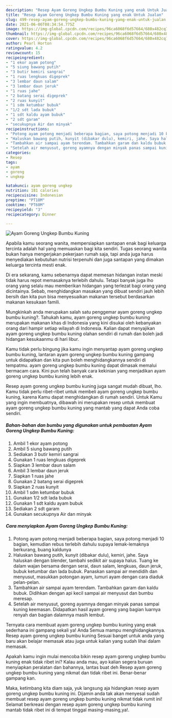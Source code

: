 ```yaml
---
description: "Resep Ayam Goreng Ungkep Bumbu Kuning yang enak Untuk Jualan"
title: "Resep Ayam Goreng Ungkep Bumbu Kuning yang enak Untuk Jualan"
slug: 499-resep-ayam-goreng-ungkep-bumbu-kuning-yang-enak-untuk-jualan
date: 2021-06-06T08:34:54.775Z
image: https://img-global.cpcdn.com/recipes/96ca6068f6d57664/680x482cq70/ayam-goreng-ungkep-bumbu-kuning-foto-resep-utama.jpg
thumbnail: https://img-global.cpcdn.com/recipes/96ca6068f6d57664/680x482cq70/ayam-goreng-ungkep-bumbu-kuning-foto-resep-utama.jpg
cover: https://img-global.cpcdn.com/recipes/96ca6068f6d57664/680x482cq70/ayam-goreng-ungkep-bumbu-kuning-foto-resep-utama.jpg
author: Pearl Horton
ratingvalue: 4.2
reviewcount: 15
recipeingredient:
- "1 ekor ayam potong"
- "5 siung bawang putih"
- "3 butir kemiri sangrai"
- "1 ruas lengkuas digeprek"
- "3 lembar daun salam"
- "3 lembar daun jeruk"
- "1 ruas jahe"
- "2 batang serai digeprek"
- "2 ruas kunyit"
- "1 sdm ketumbar bubuk"
- "1/2 sdt lada bubuk"
- "1 sdt kaldu ayam bubuk"
- "2 sdt garam"
- "secukupnya Air dan minyak"
recipeinstructions:
- "Potong ayam potong menjadi beberapa bagian, saya potong menjadi 10 bagian, kemudian rebus terlebih dahulu supaya lemak-lemaknya berkurang, buang kaldunya"
- "Haluskan bawang putih, kunyit (dibakar dulu), kemiri, jahe. Saya haluskan dengan blender, tambahi sedikit air supaya halus. Tuang ke dalam wajan bersama dengan serai, daun salam, lengkuas, daun jeruk, bubuk ketumbar dan lada bubuk. Panaskan sampai air mendidih dan menyusut, masukkan potongan ayam, lumuri ayam dengan cara diaduk pelan-pelan."
- "Tambahkan air sampai ayam terendam. Tambahkan garam dan kaldu bubuk. Didihkan dengan api kecil sampai air menyusut dan bumbu meresap."
- "Setelah air menyusut, goreng ayamnya dengan minyak panas sampai kuning keemasan. Didapatkan hasil ayam goreng yang bagian luarnya renyah dan bagian dalamnya masih lembut."
categories:
- Resep
tags:
- ayam
- goreng
- ungkep

katakunci: ayam goreng ungkep 
nutrition: 181 calories
recipecuisine: Indonesian
preptime: "PT18M"
cooktime: "PT60M"
recipeyield: "3"
recipecategory: Dinner

---
```



![Ayam Goreng Ungkep Bumbu Kuning](https://img-global.cpcdn.com/recipes/96ca6068f6d57664/680x482cq70/ayam-goreng-ungkep-bumbu-kuning-foto-resep-utama.jpg)

Apabila kamu seorang wanita, mempersiapkan santapan enak bagi keluarga tercinta adalah hal yang memuaskan bagi kita sendiri. Tugas seorang  wanita bukan hanya mengerjakan pekerjaan rumah saja, tapi anda juga harus menyediakan kebutuhan nutrisi terpenuhi dan juga santapan yang dimakan keluarga tercinta mesti enak.

Di era  sekarang, kamu sebenarnya dapat memesan hidangan instan meski tidak harus repot memasaknya terlebih dahulu. Tetapi banyak juga lho orang yang selalu mau memberikan hidangan yang terlezat bagi orang yang dicintainya. Sebab, menghidangkan masakan yang dibuat sendiri jauh lebih bersih dan kita pun bisa menyesuaikan makanan tersebut berdasarkan makanan kesukaan famili. 



Mungkinkah anda merupakan salah satu penggemar ayam goreng ungkep bumbu kuning?. Tahukah kamu, ayam goreng ungkep bumbu kuning merupakan makanan khas di Indonesia yang kini disukai oleh kebanyakan orang dari hampir setiap wilayah di Indonesia. Kalian dapat menyajikan ayam goreng ungkep bumbu kuning olahan sendiri di rumah dan boleh jadi hidangan kesukaanmu di hari libur.

Kamu tidak perlu bingung jika kamu ingin menyantap ayam goreng ungkep bumbu kuning, lantaran ayam goreng ungkep bumbu kuning gampang untuk didapatkan dan kita pun boleh menghidangkannya sendiri di tempatmu. ayam goreng ungkep bumbu kuning dapat dimasak memalui bermacam cara. Kini pun telah banyak cara kekinian yang menjadikan ayam goreng ungkep bumbu kuning lebih enak.

Resep ayam goreng ungkep bumbu kuning juga sangat mudah dibuat, lho. Kamu tidak perlu ribet-ribet untuk membeli ayam goreng ungkep bumbu kuning, karena Kamu dapat menghidangkan di rumah sendiri. Untuk Kamu yang ingin membuatnya, dibawah ini merupakan resep untuk membuat ayam goreng ungkep bumbu kuning yang mantab yang dapat Anda coba sendiri.

<!--inarticleads1-->

##### Bahan-bahan dan bumbu yang digunakan untuk pembuatan Ayam Goreng Ungkep Bumbu Kuning:

1. Ambil 1 ekor ayam potong
1. Ambil 5 siung bawang putih
1. Sediakan 3 butir kemiri sangrai
1. Gunakan 1 ruas lengkuas digeprek
1. Siapkan 3 lembar daun salam
1. Ambil 3 lembar daun jeruk
1. Siapkan 1 ruas jahe
1. Gunakan 2 batang serai digeprek
1. Siapkan 2 ruas kunyit
1. Ambil 1 sdm ketumbar bubuk
1. Gunakan 1/2 sdt lada bubuk
1. Gunakan 1 sdt kaldu ayam bubuk
1. Sediakan 2 sdt garam
1. Gunakan secukupnya Air dan minyak




<!--inarticleads2-->

##### Cara menyiapkan Ayam Goreng Ungkep Bumbu Kuning:

1. Potong ayam potong menjadi beberapa bagian, saya potong menjadi 10 bagian, kemudian rebus terlebih dahulu supaya lemak-lemaknya berkurang, buang kaldunya
1. Haluskan bawang putih, kunyit (dibakar dulu), kemiri, jahe. Saya haluskan dengan blender, tambahi sedikit air supaya halus. Tuang ke dalam wajan bersama dengan serai, daun salam, lengkuas, daun jeruk, bubuk ketumbar dan lada bubuk. Panaskan sampai air mendidih dan menyusut, masukkan potongan ayam, lumuri ayam dengan cara diaduk pelan-pelan.
1. Tambahkan air sampai ayam terendam. Tambahkan garam dan kaldu bubuk. Didihkan dengan api kecil sampai air menyusut dan bumbu meresap.
1. Setelah air menyusut, goreng ayamnya dengan minyak panas sampai kuning keemasan. Didapatkan hasil ayam goreng yang bagian luarnya renyah dan bagian dalamnya masih lembut.




Ternyata cara membuat ayam goreng ungkep bumbu kuning yang enak sederhana ini gampang sekali ya! Anda Semua mampu menghidangkannya. Resep ayam goreng ungkep bumbu kuning Sesuai banget untuk anda yang baru akan belajar memasak atau juga untuk kalian yang sudah lihai dalam memasak.

Apakah kamu ingin mulai mencoba bikin resep ayam goreng ungkep bumbu kuning enak tidak ribet ini? Kalau anda mau, ayo kalian segera buruan menyiapkan peralatan dan bahannya, lantas buat deh Resep ayam goreng ungkep bumbu kuning yang nikmat dan tidak ribet ini. Benar-benar gampang kan. 

Maka, ketimbang kita diam saja, yuk langsung aja hidangkan resep ayam goreng ungkep bumbu kuning ini. Dijamin anda tak akan menyesal sudah membuat resep ayam goreng ungkep bumbu kuning nikmat tidak rumit ini! Selamat berkreasi dengan resep ayam goreng ungkep bumbu kuning mantab tidak ribet ini di tempat tinggal masing-masing,ya!.

